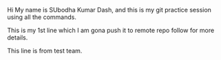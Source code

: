 Hi My name is SUbodha Kumar Dash, and this is my git practice session using all the commands.

This is my 1st line which I am gona push it to remote repo follow for more details.

This line is from test team.
